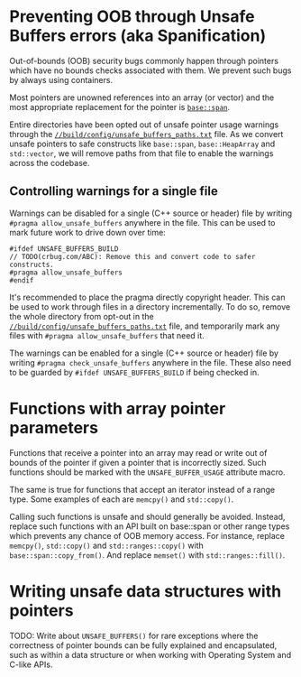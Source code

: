 # Preventing OOB through Unsafe Buffers errors (aka Spanification)

Out-of-bounds (OOB) security bugs commonly happen through pointers
which have no bounds checks associated with them. We prevent such
bugs by always using containers.

Most pointers are unowned references into an array (or vector)
and the most appropriate replacement for the pointer is
[`base::span`](../base/containers/span.h).

Entire directories have been opted out of unsafe pointer usage
warnings through the
[`//build/config/unsafe_buffers_paths.txt`](../build/config/unsafe_buffers_paths.txt)
file. As we convert unsafe pointers to safe constructs like
`base::span`, `base::HeapArray` and `std::vector`, we will
remove paths from that file to enable the warnings across the
codebase.

## Controlling warnings for a single file

Warnings can be disabled for a single (C++ source or header) file by
writing `#pragma allow_unsafe_buffers` anywhere in the file. This can
be used to mark future work to drive down over time:
```
#ifdef UNSAFE_BUFFERS_BUILD
// TODO(crbug.com/ABC): Remove this and convert code to safer constructs.
#pragma allow_unsafe_buffers
#endif
```

It's recommended to place the pragma directly copyright header. This can be used
to work through files in a directory incrementally. To do so, remove the whole
directory from opt-out in the
[`//build/config/unsafe_buffers_paths.txt`](../build/config/unsafe_buffers_paths.txt)
file, and temporarily mark any files with `#pragma allow_unsafe_buffers` that
need it.

The warnings can be enabled for a single (C++ source or header) file by writing
`#pragma check_unsafe_buffers` anywhere in the file. These also need to be
guarded by `#ifdef UNSAFE_BUFFERS_BUILD` if being checked in.

# Functions with array pointer parameters

Functions that receive a pointer into an array may read
or write out of bounds of the pointer if given a pointer that
is incorrectly sized. Such functions should be marked with the
`UNSAFE_BUFFER_USAGE` attribute macro.

The same is true for functions that accept an iterator instead
of a range type. Some examples of each are `memcpy()` and
`std::copy()`.

Calling such functions is unsafe and should generally be avoided.
Instead, replace such functions with an API built on base::span
or other range types which prevents any chance of OOB memory
access. For instance, replace `memcpy()`, `std::copy()` and
`std::ranges::copy()` with `base::span::copy_from()`. And
replace `memset()` with `std::ranges::fill()`.

# Writing unsafe data structures with pointers

TODO: Write about `UNSAFE_BUFFERS()` for rare exceptions where
the correctness of pointer bounds can be fully explained and
encapsulated, such as within a data structure or when working
with Operating System and C-like APIs.
